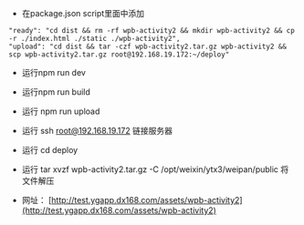* 在package.json script里面中添加

```
"ready": "cd dist && rm -rf wpb-activity2 && mkdir wpb-activity2 && cp -r ./index.html ./static ./wpb-activity2",
"upload": "cd dist && tar -czf wpb-activity2.tar.gz wpb-activity2 && scp wpb-activity2.tar.gz root@192.168.19.172:~/deploy"
```

* 运行npm run dev

* 运行npm run build

* 运行 npm run upload

* 运行 ssh root@192.168.19.172 链接服务器

* 运行  cd deploy

* 运行 tar xvzf wpb-activity2.tar.gz -C /opt/weixin/ytx3/weipan/public 将文件解压 
* 网址： [http://test.ygapp.dx168.com/assets/wpb-activity2](http://test.ygapp.dx168.com/assets/wpb-activity2)



